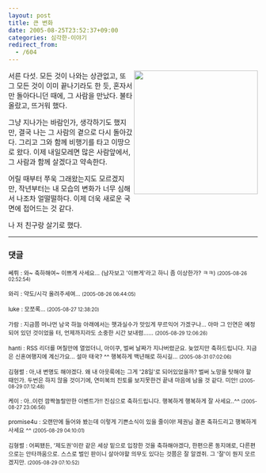 ```yaml
---
layout: post
title: 큰 변화
date: 2005-08-25T23:52:37+09:00
categories: 심각한-이야기
redirect_from:
  - /604
---
```


<a href=http://tiyny.egloos.com/1435491/ target=bb><img src=http://pds.egloos.com/pds/1/200506/15/87/b0037287_1363622.jpg align=right width=250 border=0></a>서른 다섯. 모든 것이 나와는 상관없고, 또 그 모든 것이 이미 끝나기라도 한 듯, 혼자서만 돌아다니던 때에, 그 사람을 만났다. 불타올랐고, 뜨거워 했다.

그냥 지나가는 바람인가, 생각하기도 했지만, 결국 나는 그 사람의 곁으로 다시 돌아갔다. 그리고 그와 함께 비행기를 타고 이땅으로 왔다. 이제 내일모레면 많은 사람앞에서, 그 사람과 함께 살겠다고 약속한다.

어릴 때부터 쭈욱 그래왔는지도 모르겠지만, 작년부터는 내 모습의 변화가 너무 심해서 나조차 얼떨떨하다. 이제 더욱 새로운 국면에 접어드는 것 같다.

나 저 친구랑 살기로 했다.

* * *

### 댓글



<!--- cmt:1029 --->
<!--- mail: --->
<!--- parent:0 --->

<small>쎄뤼 : 와~ 축하해여~ 이쁘게 사세요... (남자보고 '이쁘게'라고 하니 좀 이상한가? ㅋㅋ) <small>(2005-08-26 02:52:54)</small></small>


<!--- cmt:1030 --->
<!--- mail: --->
<!--- parent:0 --->

<small>와리 : 약도/시각 올려주세여... <small>(2005-08-26 06:44:05)</small></small>


<!--- cmt:1031 --->
<!--- mail: --->
<!--- parent:0 --->

<small>luke : 모쪼록... <small>(2005-08-27 12:38:20)</small></small>


<!--- cmt:1032 --->
<!--- mail: --->
<!--- parent:0 --->

<small>가람 : 지금쯤 머나먼 남국 하늘 아래에서는 햇과실수가 맛있게 무르익어 가겠구나... 아마 그 인연은 예정되어 있던 것이었을 터, 언제까지라도 소중한 시간 보내렴...... <small>(2005-08-29 12:06:26)</small></small>


<!--- cmt:1033 --->
<!--- mail: --->
<!--- parent:0 --->

<small>hanti : RSS 리더를 며칠만에 열었더니, 아이쿠, 벌써 날짜가 지나버렸군요. 늦었지만 축하드립니다. 지금은 신혼여행지에 계신가요... 설마 태국? ^^  행복하게 백년해로 하시길... <small>(2005-08-31 07:02:06)</small></small>


<!--- cmt:1034 --->
<!--- mail: --->
<!--- parent:0 --->

<small>김형렬 : 아,내 변명도 해야겠다. 왜 내 아웃룩에는 그게 '28일'로 되어있었을까? 벌써 노망을 탓해야 할 때인가. 두번은 하지 않을 것이기에, 연미복의 진토를 보지못한건 끝내 마음에 남을 것 같다. 미안! <small>(2005-08-29 07:12:48)</small></small>


<!--- cmt:1035 --->
<!--- mail: --->
<!--- parent:0 --->

<small>케이 : 아..이런 깜짝놀랄만한 이벤트가!! 진심으로 축하드립니다.  행복하게 행복하게 잘 사세요..^^ <small>(2005-08-27 23:06:56)</small></small>


<!--- cmt:1036 --->
<!--- mail: --->
<!--- parent:0 --->

<small>promise4u : 오랜만에 들어와 봤는데 이렇게 기쁜소식이 있을 줄이야! 제권님 결혼 축하드리고 행복하게 사세요 ^^ <small>(2005-08-29 04:10:01)</small></small>


<!--- cmt:1037 --->
<!--- mail: --->
<!--- parent:0 --->

<small>김형렬 : 어찌됐든, '제도권'이란 같은 세상 밑으로 입장한 것을 축하해야겠다, 한편으론 동지애로, 다른편으로는 안타까움으로. 스스로 벌인 판이니 살아야할 의무도 있다는 것쯤은 잘 알겠쥐. 그 '잘'이 뭔지 모르겠지만. <small>(2005-08-29 07:10:52)</small></small>

